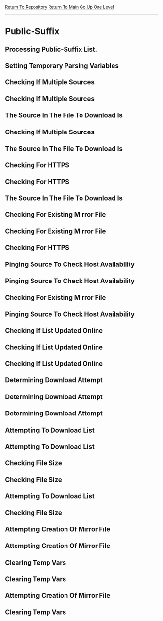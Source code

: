 [Return To Repository](https://github.com/DigitalWarrior/piholeparser/)
[Return To Main](https://github.com/DigitalWarrior/piholeparser/blob/master/RecentRunLogs/Mainlog.md)
[Go Up One Level](https://github.com/DigitalWarrior/piholeparser/blob/master/RecentRunLogs/TopLevelScripts/15-Processing-Top-Level-Domains.md)
____________________________________
# Public-Suffix
## Processing Public-Suffix List.
## Setting Temporary Parsing Variables
## Checking If Multiple Sources
## Checking If Multiple Sources
## The Source In The File To Download Is
## Checking If Multiple Sources
## The Source In The File To Download Is
## Checking For HTTPS
## Checking For HTTPS
## The Source In The File To Download Is
## Checking For Existing Mirror File
## Checking For Existing Mirror File
## Checking For HTTPS
## Pinging Source To Check Host Availability
## Pinging Source To Check Host Availability
## Checking For Existing Mirror File
## Pinging Source To Check Host Availability
## Checking If List Updated Online
## Checking If List Updated Online
## Checking If List Updated Online
## Determining Download Attempt
## Determining Download Attempt
## Determining Download Attempt
## Attempting To Download List
## Attempting To Download List
## Checking File Size
## Checking File Size
## Attempting To Download List
## Checking File Size
## Attempting Creation Of Mirror File
## Attempting Creation Of Mirror File
## Clearing Temp Vars
## Clearing Temp Vars
## Attempting Creation Of Mirror File
## Clearing Temp Vars
